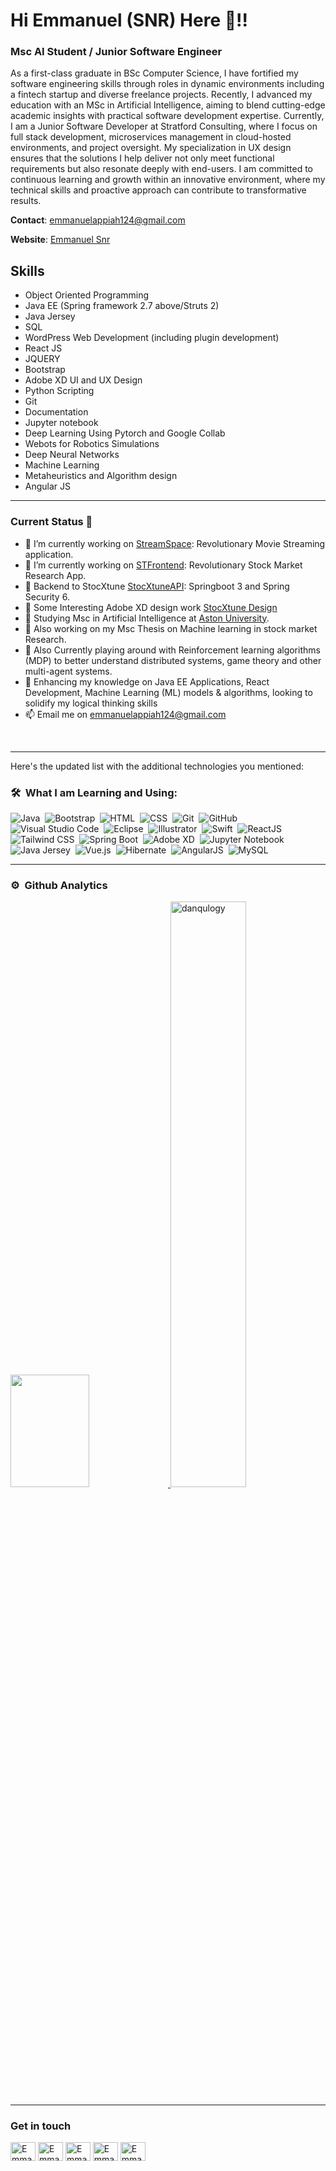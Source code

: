 # Hi Emmanuel (SNR) Here 👋!!

### Msc AI Student / Junior Software Engineer


As a first-class graduate in BSc Computer Science, I have fortified my software engineering skills through roles in dynamic environments including a fintech startup and diverse freelance projects. Recently, I advanced my education with an MSc in Artificial Intelligence, aiming to blend cutting-edge academic insights with practical software development expertise. Currently, I am a Junior Software Developer at Stratford Consulting, where I focus on full stack development, microservices management in cloud-hosted environments, and project oversight. My specialization in UX design ensures that the solutions I help deliver not only meet functional requirements but also resonate deeply with end-users. I am committed to continuous learning and growth within an innovative environment, where my technical skills and proactive approach can contribute to transformative results.


**Contact**: [emmanuelappiah124@gmail.com](mailto:emmanuelappiah124@gmail.com)

**Website**: [Emmanuel Snr](https://emmanstheory.web.app/#home)


## Skills
- Object Oriented Programming
- Java EE (Spring framework 2.7 above/Struts 2)
- Java Jersey
- SQL
- WordPress Web Development (including plugin development)
- React JS
- JQUERY
- Bootstrap
- Adobe XD UI and UX Design
- Python Scripting
- Git
- Documentation
- Jupyter notebook
- Deep Learning Using Pytorch and Google Collab
- Webots for Robotics Simulations
- Deep Neural Networks
- Machine Learning
- Metaheuristics and Algorithm design
- Angular JS
---
### Current Status 🎯

- 🔭 I’m currently working on [StreamSpace](https://www.emmanstheory.web.app): Revolutionary Movie Streaming application.
- 🔭 I’m currently working on [STFrontend](https://www.emmanstheory.web.app): Revolutionary Stock Market Research App.
- 🔭 Backend to StocXtune [StocXtuneAPI](https://github.com/EmmanuelSnr1/StocXTuneAPI): Springboot 3 and Spring Security 6.
- 🦾 Some Interesting Adobe XD design work [StocXtune Design](https://xd.adobe.com/view/2e1646c4-2b80-4a4a-8e9b-a1702a16bb21-7b45/?fullscreen) 
- 🧭 Studying Msc in Artificial Intelligence at [Aston University](https://www.aston.ac.uk/).
- 🔭 Also working on my Msc Thesis on Machine learning in stock market Research.
-  🔭 Also Currently playing around with Reinforcement learning algorithms (MDP) to better understand distributed systems, game theory and other multi-agent systems. 
- 🦾 Enhancing my knowledge on Java EE Applications, React Development, Machine Learning (ML) models & algorithms, looking to solidify my logical thinking skills
- 📫 Email me on [emmanuelappiah124@gmail.com](mailto:emmanuelappiah124@gmail.com)

<br/>
<hr>



Here's the updated list with the additional technologies you mentioned:

### 🛠 &nbsp;What I am Learning and Using:

![Java](https://img.shields.io/badge/-Java-05122A?style=flat&logo=Java&logoColor=FFA518)&nbsp;
![Bootstrap](https://img.shields.io/badge/-Bootstrap-05122A?style=flat&logo=bootstrap&logoColor=563D7C)&nbsp;
![HTML](https://img.shields.io/badge/-HTML-05122A?style=flat&logo=HTML5)&nbsp;
![CSS](https://img.shields.io/badge/-CSS-05122A?style=flat&logo=CSS3&logoColor=1572B6)&nbsp;
![Git](https://img.shields.io/badge/-Git-05122A?style=flat&logo=git)&nbsp;
![GitHub](https://img.shields.io/badge/-GitHub-05122A?style=flat&logo=github)&nbsp;
![Visual Studio Code](https://img.shields.io/badge/-Visual%20Studio%20Code-05122A?style=flat&logo=visual-studio-code&logoColor=007ACC)&nbsp;
![Eclipse](https://img.shields.io/badge/-Eclipse-05122A?style=flat&logo=eclipse-ide&logoColor=2C2255)&nbsp;
![Illustrator](https://img.shields.io/badge/-Illustrator-05122A?style=flat&logo=adobe-illustrator)&nbsp;
![Swift](https://img.shields.io/badge/-Swift-05122A?style=flat&logo=swift)&nbsp;
![ReactJS](https://img.shields.io/badge/-ReactJS-05122A?style=flat&logo=react)&nbsp;
![Tailwind CSS](https://img.shields.io/badge/-Tailwind%20CSS-05122A?style=flat&logo=tailwind-css)&nbsp;
![Spring Boot](https://img.shields.io/badge/-Spring%20Boot-05122A?style=flat&logo=spring-boot)&nbsp;
![Adobe XD](https://img.shields.io/badge/-Adobe%20XD-05122A?style=flat&logo=adobe-xd)&nbsp;
![Jupyter Notebook](https://img.shields.io/badge/-Jupyter%20Notebook-05122A?style=flat&logo=jupyter)&nbsp;
![Java Jersey](https://img.shields.io/badge/-Java%20Jersey-05122A?style=flat&logo=java&logoColor=FFA518)&nbsp;
![Vue.js](https://img.shields.io/badge/-Vue.js-05122A?style=flat&logo=vue.js)&nbsp;
![Hibernate](https://img.shields.io/badge/-Hibernate-05122A?style=flat&logo=hibernate)&nbsp;
![AngularJS](https://img.shields.io/badge/-AngularJS-05122A?style=flat&logo=angularjs)&nbsp;
![MySQL](https://img.shields.io/badge/-MySQL-05122A?style=flat&logo=mysql)&nbsp;
<hr>

### ⚙️ &nbsp;Github Analytics

<p align="left">
  <a href="https://github.com/EmmanuelSnr1">
    <img height="180em" width ="50%" src="https://github-readme-stats-eight-theta.vercel.app/api?username=EmmanuelSnr1&show_icons=true&theme=algolia&include_all_commits=true&count_private=true&hide=contribs,issues"/>
    <img width="49%" src="https://github-readme-streak-stats.herokuapp.com/?user=EmmanuelSnr1&theme=default&hide_border=true" alt="danqulogy" />
  </a>
</p>

<hr>

### Get in touch

<p align="left">

<a href="https://www.twitter.com/emmanuelsnr12" target="blank"><img align="center" src="https://raw.githubusercontent.com/rahuldkjain/github-profile-readme-generator/master/src/images/icons/Social/twitter.svg" alt="EmmanuelSnr1" height="30" width="40" /></a>
<a href="https://www.linkedin.com/in/EmmanuelSnr1/" target="blank"><img align="center" src="https://raw.githubusercontent.com/rahuldkjain/github-profile-readme-generator/master/src/images/icons/Social/linked-in-alt.svg" alt="EmmanuelSnr1" height="30" width="40" /></a>
<a href="https://stackoverflow.com/users/22633606/emmanuel-appiah" target="blank"><img align="center" src="https://raw.githubusercontent.com/rahuldkjain/github-profile-readme-generator/master/src/images/icons/Social/stack-overflow.svg" alt="EmmanuelSnr1" height="30" width="40" /></a>
<a href="https://www.instagram.com/emanuel_snr1" target="blank"><img align="center" src="https://raw.githubusercontent.com/rahuldkjain/github-profile-readme-generator/master/src/images/icons/Social/instagram.svg" alt="EmmanuelSnr1" height="30" width="40" /></a>
<a href="https://www.youtube.com/c/EmmanuelSnr1" target="blank"><img align="center" src="https://raw.githubusercontent.com/rahuldkjain/github-profile-readme-generator/master/src/images/icons/Social/youtube.svg" alt="EmmanuelSnr1" height="30" width="40" /></a>

</p>

[//]: # '<a href="https://www.twitter.com/emmanuelsnr12" title="Follow me on Twitter">'
[//]: # "  <img"
[//]: # '    width="24"'
[//]: # '    alt="Follow me on Twitter"'
[//]: # '    src="https://raw.githubusercontent.com/trekhleb/trekhleb/master/assets/icons/twitter.svg"'
[//]: # "  /></a>"
[//]: # " "
[//]: # '<a href=" https://www.linkedin.com/in/#/" title="Follow me on LinkedIn">'
[//]: # "  <img"
[//]: # '    width="24"'
[//]: # '    alt="Follow me on LinkedIn"'
[//]: # '    src="https://raw.githubusercontent.com/trekhleb/trekhleb/master/assets/icons/linkedin.svg"'
[//]: # "  /></a>"
[//]: # " "
[//]: # '<a href="https://medium.com/@Emmnanuelsnr" title="Follow me on Medium">'
[//]: # "  <img"
[//]: # '    width="24"'
[//]: # '    alt="Follow me on Medium"'
[//]: # '    src="https://raw.githubusercontent.com/trekhleb/trekhleb/master/assets/icons/medium.svg"'
[//]: # "  /></a>"
[//]: # (&nbsp;)
[//]: # (<a href="https://medium.com/@Emmanuelsnr" title="Follow me on Medium">)

[//]: # (  <img)

[//]: # (    width="24")

[//]: # (    alt="Follow me on Medium")

[//]: # (    src="https://raw.githubusercontent.com/trekhleb/trekhleb/master/assets/icons/medium.svg")

[//]: # (  /></a>)

[//]: # (&nbsp;)

[//]: # " "


<!-->
<!-- <a href="https://dev.to/EmmanuelSnr" title="Follow me on DevTo">
  <img
    width="24"
    alt="Follow me on DevTo"
    src="https://raw.githubusercontent.com/trekhleb/trekhleb/master/assets/icons/devto.svg"
  /></a> -->

<!-- [trekhleb.dev](https://trekhleb.dev) -->
